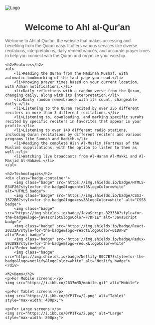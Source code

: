 <!DOCTYPE html>
<html lang="en">
<head>
<meta charset="UTF-8">
<meta name="viewport" content="width=device-width, initial-scale=1.0">
<title>Welcome to Ahl al-Qur'an</title>
<style>
    body {
        font-family: Arial, sans-serif;
        margin: 0;
        padding: 0;
        box-sizing: border-box;
    }
    .container {
        max-width: 800px;
        margin: auto;
        padding: 20px;
    }
    h1 {
        text-align: center;
        color: #333;
    }
    h2 {
        color: #333;
    }
    p {
        color: #666;
    }
    img {
        display: block;
        margin: auto;
        max-width: 100%;
        height: auto;
    }
    .badge-container {
        display: flex;
        justify-content: center;
        flex-wrap: wrap;
    }
    .badge {
        margin: 5px;
    }
</style>
</head>
<body>
<div class="container">
    <img src="https://i.ibb.co/0YP1Txw/2.png" alt="Logo">
    <h1>Welcome to Ahl al-Qur'an</h1>
    <p>Welcome to Ahl al-Qur'an, the website that makes accessing and benefiting from the Quran easy. It offers various services like diverse recitations, interpretations, daily remembrances, and accurate prayer times to help you connect with the Quran and organize your worship.</p>
    
    <h2>Features</h2>
    <ul>
        <li>Reading the Quran from the Madinah Mushaf, with automatic bookmarking of the last page you read.</li>
        <li>Knowing prayer times based on your current location, with Adhan notifications.</li>
        <li>Daily reflections with a random verse from the Quran, changing daily, along with its interpretation.</li>
        <li>Daily random remembrance with its count, changeable daily.</li>
        <li>Listening to the Quran recited by over 255 different reciters in more than 3 different recitations.</li>
        <li>Listening to, downloading, and marking specific surahs recited by specific reciters in favorites that appear in your profile.</li>
        <li>Listening to over 140 different radio stations, including Quran recitations by different reciters and various programs like Sunnah and Hadith.</li>
        <li>Reading the complete Hisn Al-Muslim (Fortress of the Muslim) supplications, with the option to listen to them as well.</li>
        <li>Watching live broadcasts from Al-Haram Al-Makki and Al-Masjid Al-Nabawi.</li>
    </ul>
    
    <h2>Technologies</h2>
    <div class="badge-container">
        <img class="badge" src="https://img.shields.io/badge/HTML5-E34F26?style=for-the-badge&logo=html5&logoColor=white" alt="HTML5 badge">
        <img class="badge" src="https://img.shields.io/badge/CSS3-1572B6?style=for-the-badge&logo=css3&logoColor=white" alt="CSS3 badge">
        <img class="badge" src="https://img.shields.io/badge/JavaScript-323330?style=for-the-badge&logo=javascript&logoColor=F7DF1E" alt="JavaScript badge">
        <img class="badge" src="https://img.shields.io/badge/React-20232A?style=for-the-badge&logo=react&logoColor=61DAFB" alt="React badge">
        <img class="badge" src="https://img.shields.io/badge/Redux-593D88?style=for-the-badge&logo=redux&logoColor=white" alt="Redux badge">
        <img class="badge" src="https://img.shields.io/badge/Netlify-00C7B7?style=for-the-badge&logo=netlify&logoColor=white" alt="Netlify badge">
    </div>
    
    <h2>Demo</h2>
    <p>For Mobile screens:</p>
    <img src="https://i.ibb.co/2637mND/mobile.gif" alt="Mobile">
    
    <p>For Tablet screens:</p>
    <img src="https://i.ibb.co/0YP1Txw/2.png" alt="Tablet" style="max-width: 400px;">
    
    <p>For Large screens:</p>
    <img src="https://i.ibb.co/0YP1Txw/2.png" alt="Large" style="max-width: 800px;">
</div>
</body>
</html>
